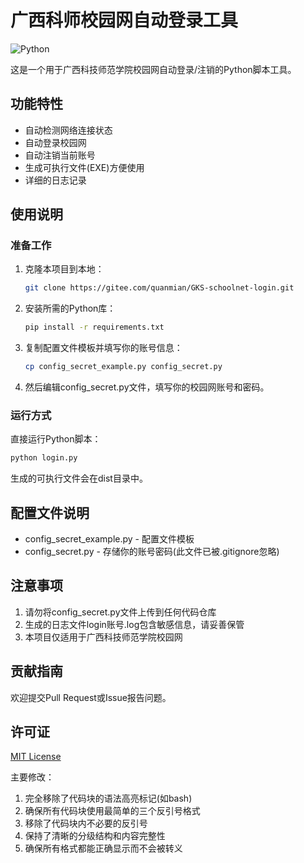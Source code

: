 # 广西科师校园网自动登录工具

<img alt="Python" src="https://img.shields.io/badge/Python-3.11-blue"/>

这是一个用于广西科技师范学院校园网自动登录/注销的Python脚本工具。

## 功能特性

- 自动检测网络连接状态
- 自动登录校园网
- 自动注销当前账号
- 生成可执行文件(EXE)方便使用
- 详细的日志记录

## 使用说明

### 准备工作

1. 克隆本项目到本地：
   ```bash
   git clone https://gitee.com/quanmian/GKS-schoolnet-login.git
   ```
2. 安装所需的Python库：
   ```bash
   pip install -r requirements.txt
   ```
3. 复制配置文件模板并填写你的账号信息：
   ```bash
   cp config_secret_example.py config_secret.py
   ```

4. 然后编辑config_secret.py文件，填写你的校园网账号和密码。

### 运行方式

直接运行Python脚本：

   ```bash
   python login.py
   ```

生成的可执行文件会在dist目录中。

## 配置文件说明

- config_secret_example.py - 配置文件模板
- config_secret.py - 存储你的账号密码(此文件已被.gitignore忽略)

## 注意事项

1. 请勿将config_secret.py文件上传到任何代码仓库
2. 生成的日志文件login账号.log包含敏感信息，请妥善保管
3. 本项目仅适用于广西科技师范学院校园网

## 贡献指南

欢迎提交Pull Request或Issue报告问题。

## 许可证

[MIT License](https://gitee.com/quanmian/GKS-schoolnet-login/blob/master/LICENSE)

主要修改：

1. 完全移除了代码块的语法高亮标记(如bash)
2. 确保所有代码块使用最简单的三个反引号格式
3. 移除了代码块内不必要的反引号
4. 保持了清晰的分级结构和内容完整性
5. 确保所有格式都能正确显示而不会被转义
